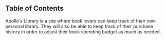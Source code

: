 ## Table of Contents

Apollo's Library is a site where book lovers can keep track of their own personal library. They will also be able to keep track of their purchase history in order to adjust their book spending budget as much as needed.
